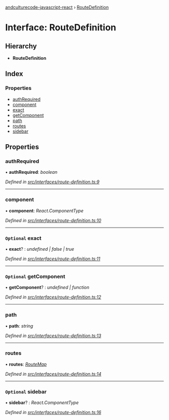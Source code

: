 [andculturecode-javascript-react](../README.md) › [RouteDefinition](routedefinition.md)

# Interface: RouteDefinition

## Hierarchy

* **RouteDefinition**

## Index

### Properties

* [authRequired](routedefinition.md#authrequired)
* [component](routedefinition.md#component)
* [exact](routedefinition.md#optional-exact)
* [getComponent](routedefinition.md#optional-getcomponent)
* [path](routedefinition.md#path)
* [routes](routedefinition.md#routes)
* [sidebar](routedefinition.md#optional-sidebar)

## Properties

###  authRequired

• **authRequired**: *boolean*

*Defined in [src/interfaces/route-definition.ts:9](https://github.com/AndcultureCode/AndcultureCode.JavaScript.React/blob/b84a289/src/interfaces/route-definition.ts#L9)*

___

###  component

• **component**: *React.ComponentType*

*Defined in [src/interfaces/route-definition.ts:10](https://github.com/AndcultureCode/AndcultureCode.JavaScript.React/blob/b84a289/src/interfaces/route-definition.ts#L10)*

___

### `Optional` exact

• **exact**? : *undefined | false | true*

*Defined in [src/interfaces/route-definition.ts:11](https://github.com/AndcultureCode/AndcultureCode.JavaScript.React/blob/b84a289/src/interfaces/route-definition.ts#L11)*

___

### `Optional` getComponent

• **getComponent**? : *undefined | function*

*Defined in [src/interfaces/route-definition.ts:12](https://github.com/AndcultureCode/AndcultureCode.JavaScript.React/blob/b84a289/src/interfaces/route-definition.ts#L12)*

___

###  path

• **path**: *string*

*Defined in [src/interfaces/route-definition.ts:13](https://github.com/AndcultureCode/AndcultureCode.JavaScript.React/blob/b84a289/src/interfaces/route-definition.ts#L13)*

___

###  routes

• **routes**: *[RouteMap](routemap.md)*

*Defined in [src/interfaces/route-definition.ts:14](https://github.com/AndcultureCode/AndcultureCode.JavaScript.React/blob/b84a289/src/interfaces/route-definition.ts#L14)*

___

### `Optional` sidebar

• **sidebar**? : *React.ComponentType*

*Defined in [src/interfaces/route-definition.ts:16](https://github.com/AndcultureCode/AndcultureCode.JavaScript.React/blob/b84a289/src/interfaces/route-definition.ts#L16)*
